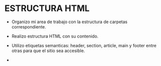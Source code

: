 
# ESTRUCTURA HTML

- Organizo mi area de trabajo con la estructura de carpetas correspondiente. 

- Realizo estructura HTML con su contenido.

- Utilizo etiquetas semanticas: header, section, article, main y footer entre otras para que el sitio sea accesible.

- 